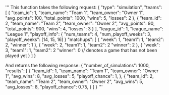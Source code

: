 '''
This function takes the following request:
{
    "type": "simulation",
    "teams": [
        {
            "team_id": 1,
            "team_name": "Team 1",
            "team_owner": "Owner 1",
            "avg_points": 100,
            "total_points": 1000,
            "wins": 5,
            "losses": 2
        },
        {
            "team_id": 2,
            "team_name": "Team 2",
            "team_owner": "Owner 2",
            "avg_points": 90,
            "total_points": 900,
            "wins": 4,
            "losses": 3
        }
    ],
    "league_id": 1,
    "league_name": "League 1",
    "playoff_info": {
        "num_teams": 4,
        "num_playoff_weeks": 3,
        "playoff_weeks": [14, 15, 16]
    }
    "matchups": [
        {
            "week": 1,
            "team1": 1,
            "team2": 2,
            "winner": 1
        },
        {
            "week": 2,
            "team1": 1,
            "team2": 2
            "winner": 2
        },
        {
            "week": 3,
            "team1": 1,
            "team2": 2
            "winner": 0 // denotes a game that has not been played yet
        }
    ]
}

And returns the following response:
{
    "number_of_simulations": 1000,
    "results": [
        {
            "team_id": 1,
            "team_name": "Team 1",
            "team_owner": "Owner 1",
            "avg_wins": 8,
            "avg_losses": 5,
            "playoff_chance": 1,
        },
        {
            "team_id": 2,
            "team_name": "Team 2",
            "team_owner": "Owner 2",
            "avg_wins": 5,
            "avg_losses": 8,
            "playoff_chance": 0.75,
        }
    ]
}
'''